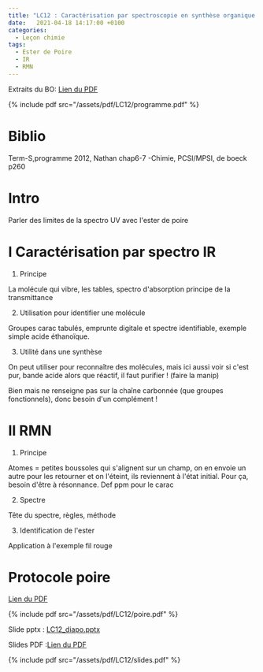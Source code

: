 ```yaml
---
title: "LC12 : Caractérisation par spectroscopie en synthèse organique "
date:   2021-04-18 14:17:00 +0100
categories:
  - Leçon chimie
tags:
  - Ester de Poire
  - IR
  - RMN
---
```

Extraits du BO:
[Lien du PDF](/assets/pdf/LC12/programme.pdf)

{% include pdf src="/assets/pdf/LC12/programme.pdf" %}
# Biblio
Term-S,programme 2012, Nathan chap6-7 -Chimie, PCSI/MPSI, de boeck p260
# Intro
Parler des limites de la spectro UV avec l'ester de poire
# I Caractérisation par spectro IR
1) Principe

La molécule qui vibre, les tables, spectro d'absorption principe de la transmittance

2) Utilisation pour identifier une molécule

Groupes carac tabulés, emprunte digitale et spectre identifiable, exemple simple acide éthanoïque.

3) Utilité dans une synthèse

On peut utiliser pour reconnaître des molécules, mais ici aussi voir si c'est pur, bande acide alors que réactif, il faut purifier ! (faire la manip)

Bien mais ne renseigne pas sur la chaîne carbonnée (que groupes fonctionnels), donc besoin d'un complément ! 

# II RMN
1) Principe

Atomes = petites boussoles qui s'alignent sur un champ, on en envoie un autre pour les retourner et on l'éteint, ils reviennent à l'état initial. Pour ça, besoin d'être à
résonnance. Def ppm pour le carac

2) Spectre

Tête du spectre, règles, méthode

3) Identification de l'ester

Application à l'exemple fil rouge

# Protocole poire
[Lien du PDF](/assets/pdf/LC12/poire.pdf)

{% include pdf src="/assets/pdf/LC12/poire.pdf" %}

Slide pptx : [LC12_diapo.pptx](https://github.com/aure00/aure00.github.io/files/6584215/LC12_diapo.pptx)

Slides PDF  :[Lien du PDF](/assets/pdf/LC12/slides.pdf)

{% include pdf src="/assets/pdf/LC12/slides.pdf" %}
